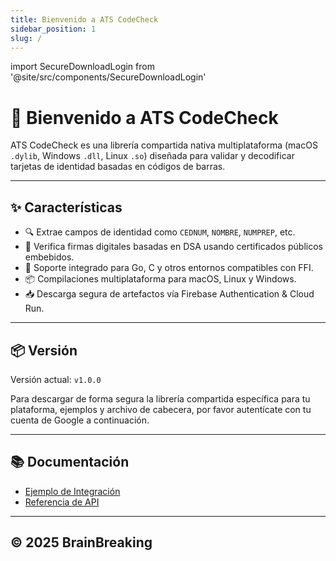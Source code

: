 ```yaml
---
title: Bienvenido a ATS CodeCheck
sidebar_position: 1
slug: /
---
```

import SecureDownloadLogin from '@site/src/components/SecureDownloadLogin'

# 👋 Bienvenido a ATS CodeCheck

ATS CodeCheck es una librería compartida nativa multiplataforma (macOS `.dylib`, Windows `.dll`, Linux `.so`) diseñada para validar y decodificar tarjetas de identidad basadas en códigos de barras.

---

## ✨ Características

- 🔍 Extrae campos de identidad como `CEDNUM`, `NOMBRE`, `NUMPREP`, etc.
- 🔐 Verifica firmas digitales basadas en DSA usando certificados públicos embebidos.
- 🚀 Soporte integrado para Go, C y otros entornos compatibles con FFI.
- 📦 Compilaciones multiplataforma para macOS, Linux y Windows.
- 📥 Descarga segura de artefactos vía Firebase Authentication & Cloud Run.

---

## 📦 Versión

Versión actual: `v1.0.0`

Para descargar de forma segura la librería compartida específica para tu plataforma, ejemplos y archivo de cabecera, por favor autentícate con tu cuenta de Google a continuación.


<SecureDownloadLogin />

---

## 📚 Documentación

- [Ejemplo de Integración](./example)
- [Referencia de API](./api)

---

## © 2025 BrainBreaking